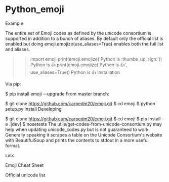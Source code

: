 # Python_emoji
Example

The entire set of Emoji codes as defined by the unicode consortium is supported in addition to a bunch of aliases. By default only the official list is enabled but doing emoji.emojize(use_aliases=True) enables both the full list and aliases.

>> import emoji
>> print(emoji.emojize('Python is :thumbs_up_sign:'))
Python is 👍
>> print(emoji.emojize('Python is :thumbsup:', use_aliases=True))
Python is 👍
Installation

Via pip:

$ pip install emoji --upgrade
From master branch:

$ git clone https://github.com/carpedm20/emoji.git
$ cd emoji
$ python setup.py install
Developing

$ git clone https://github.com/carpedm20/emoji.git
$ cd emoji
$ pip install -e .\[dev\]
$ nosetests
The utils/get-codes-from-unicode-consortium.py may help when updating unicode_codes.py but is not guaranteed to work. Generally speaking it scrapes a table on the Unicode Consortium's website with BeautifulSoup and prints the contents to stdout in a more useful format.

Link

Emoji Cheat Sheet

Official unicode list
